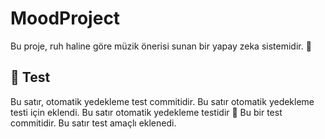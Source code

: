 # MoodProject
Bu proje, ruh haline göre müzik önerisi sunan bir yapay zeka sistemidir. 🎵

## 🧪 Test
Bu satır, otomatik yedekleme test commitidir.
Bu satır otomatik yedekleme testi için eklendi.
Bu satır otomatik yedekleme testidir 🚀
Bu bir test commitidir.
Bu satır test amaçlı eklenedi.

